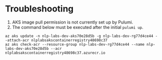 # Troubleshooting
1. AKS image pull permission is not currently set up by Pulumi.
2. The command below must be executed after the initial `pulumi up`.

```shell
az aks update -n nlp-labs-dev-aks70e28d5b -g nlp-labs-dev-rg77d4ce44 --attach-acr nlplabsakscontainerregistry48698c37
az aks check-acr --resource-group nlp-labs-dev-rg77d4ce44 --name nlp-labs-dev-aks70e28d5b --acr nlplabsakscontainerregistry48698c37.azurecr.io
```
